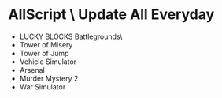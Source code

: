 # AllScript \\ Update All Everyday

- LUCKY BLOCKS Battlegrounds\
- Tower of Misery
- Tower of Jump
- Vehicle Simulator
- Arsenal
- Murder Mystery 2
- War Simulator
